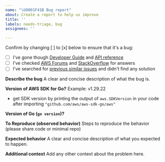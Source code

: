```yaml
---
name: "\U0001F41B Bug report"
about: Create a report to help us improve
title: ''
labels: needs-triage, bug
assignees: ''

---
```


Confirm by changing [ ] to [x] below to ensure that it's a bug:
- [ ] I've gone though [Developer Guide](https://docs.aws.amazon.com/sdk-for-go/v1/developer-guide/welcome.html) and [API reference](https://docs.aws.amazon.com/sdk-for-go/api/)
- [ ] I've checked [AWS Forums](https://forums.aws.amazon.com) and [StackOverflow](https://stackoverflow.com/questions/tagged/aws-sdk-go) for answers
- [ ] I've searched for [previous similar issues](https://github.com/aws/aws-sdk-go/issues) and didn't find any solution
  
**Describe the bug**
A clear and concise description of what the bug is.

**Version of AWS SDK for Go?**
Example: v1.29.22
* get SDK version by printing the output of `aws.SDKVersion` in your code after importing `"github.com/aws/aws-sdk-go/aws"`

**Version of Go (`go version`)?**

**To Reproduce (observed behavior)**
Steps to reproduce the behavior (please share code or minimal repo)

**Expected behavior**
A clear and concise description of what you expected to happen.

**Additional context**
Add any other context about the problem here.

